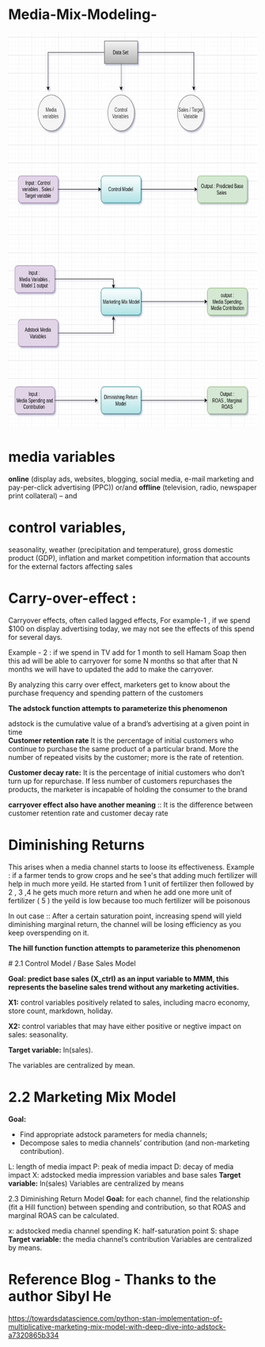 # Media-Mix-Modeling-




<p align="center">
  
  <img src="https://github.com/Ganesh9100/Media-Mix-Model--02/blob/main/MMM.png" width="600" height = "800" title="hover text">
  
</p>


# media variables 
<b>online</b>
(display ads, websites, blogging, social media, e-mail
marketing and pay-per-click advertising (PPC)) or/and
<b>offline</b>
(television, radio, newspaper print collateral) – and

# control variables,

seasonality, weather (precipitation and temperature), gross domestic product
(GDP), inflation and market competition information that
accounts for the external factors affecting sales



# Carry-over-effect :
Carryover effects, often called lagged effects,
For example-1 , if we spend $100 on display advertising today, we may not see the effects of this spend for several days.

Example - 2 :  if we spend in TV add for 1 month to sell Hamam Soap then this ad will be able to carryover for some N months so that after that N months we will have to updated the add to make the carryover.

By analyzing this carry over effect, marketers get to know about the purchase frequency and spending pattern of the customers

<b>The adstock function attempts to parameterize this phenomenon</b>

adstock is the cumulative value of a brand’s advertising at a given point in time
<br>
<b>Customer retention rate</b> 
It is the percentage of initial customers who continue to purchase the same product of a particular brand. More the number of repeated visits by the customer; more is the rate of retention.

<b>Customer decay rate:</b>
It is the percentage of initial customers who don’t turn up for repurchase. If less number of customers repurchases the products, the marketer is incapable of holding the consumer to the brand

<b>carryover effect also have another meaning</b> :: It is the difference between customer retention rate and customer decay rate 


# Diminishing Returns

This arises when a media channel starts to loose its effectiveness. 
Example : if a farmer tends to grow crops and he see's that adding much fertilizer will help in much more yeild. 
He started from 1 unit of fertilizer then followed by 2 , 3 ,4 he gets much more return and when he add one more unit of fertilizer ( 5 ) the yeild is low because too much fertilizer will be poisonous 

In out case :: After a certain saturation point, increasing spend will yield diminishing marginal return, the channel will be losing efficiency as you keep overspending on it.

<b>The hill function function attempts to parameterize this phenomenon</b>




















<p>
  # 2.1 Control Model / Base Sales Model
  
<b>Goal: predict base sales (X_ctrl) as an input variable to MMM, this represents the baseline sales trend without any marketing activities.</b>
  

  <b>X1:</b> control variables positively related to sales, including macro economy, store count, markdown, holiday.
  
  <b>X2:</b> control variables that may have either positive or negtive impact on sales: seasonality.
  
  <b>Target variable:</b> ln(sales).
  
The variables are centralized by mean.

# 2.2 Marketing Mix Model
  <b>Goal:</b>
- Find appropriate adstock parameters for media channels;
- Decompose sales to media channels’ contribution (and non-marketing contribution).

L: length of media impact
P: peak of media impact
D: decay of media impact
X: adstocked media impression variables and base sales
  <b>Target variable:</b> ln(sales)
Variables are centralized by means
  
  
  
  
  
  2.3 Diminishing Return Model
  <b>Goal:</b> for each channel, find the relationship (fit a Hill function) between spending and contribution, so that ROAS and marginal ROAS can be calculated.

x: adstocked media channel spending
K: half-saturation point
S: shape
  <b>Target variable:</b> the media channel’s contribution
Variables are centralized by means.
# Reference Blog - Thanks to the author Sibyl He


https://towardsdatascience.com/python-stan-implementation-of-multiplicative-marketing-mix-model-with-deep-dive-into-adstock-a7320865b334
